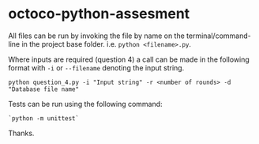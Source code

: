 # octoco-python-assesment


All files can be run by invoking the file by name on the terminal/command-line in the project base folder.
i.e. `python <filename>.py`.

Where inputs are required (question 4) a call can be made in the following format with `-i` or `--filename` denoting the input string.
  
  
  `python question_4.py -i "Input string" -r <number of rounds> -d "Database file name"`
  

Tests can be run using the following command:

    `python -m unittest`


Thanks.
